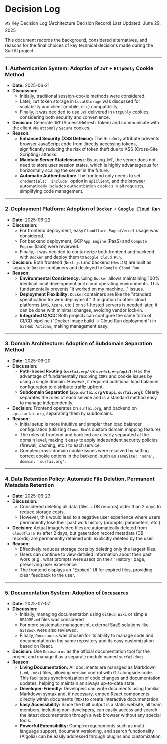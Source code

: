 # Decision Log

✍️ Key Decision Log (Architecture Decision Record)
Last Updated: June 29, 2025

This document records the background, considered alternatives, and reasons for the final choices of key technical decisions made during the SurfAI project.

---

### 1. Authentication System: Adoption of `JWT` + `HttpOnly` Cookie Method

-   **Date:** 2025-06-21
-   **Discussion:**
    -   Initially, traditional session-cookie methods were considered.
    -   Later, `JWT` token storage in `LocalStorage` was discussed for scalability and client (mobile, etc.) compatibility.
    -   Finally, it was decided to use `JWT` delivered in `HttpOnly` cookies, considering both security and convenience.
-   **Decision:** Generate `JWT` (Access/Refresh Token) and communicate with the client via `HttpOnly` `Secure` cookies.
-   **Reason:**
    -   **Enhanced Security (XSS Defense):** The `HttpOnly` attribute prevents browser JavaScript code from directly accessing tokens, significantly reducing the risk of token theft due to XSS (Cross-Site Scripting) attacks.
    -   **Maintain Server Statelessness:** By using `JWT`, the server does not need to store user session states, which is highly advantageous for horizontally scaling the server in the future.
    -   **Automatic Authentication:** The frontend only needs to set `credentials: 'include'` option in `apiClient`, and the browser automatically includes authentication cookies in all requests, simplifying code management.

---

### 2. Deployment Platform: Adoption of `Docker` + `Google Cloud Run`

-   **Date:** 2025-06-22
-   **Discussion:**
    -   For frontend deployment, easy `Cloudflare Pages`/`Vercel` usage was considered.
    -   For backend deployment, GCP `App Engine` (PaaS) and `Compute Engine` (IaaS) were reviewed.
    -   Finally, it was decided to containerize both frontend and backend with `Docker` and deploy them to `Google Cloud Run`.
-   **Decision:** Both frontend (`Next.js`) and backend (`NestJS`) are built as separate `Docker` containers and deployed to `Google Cloud Run`.
-   **Reason:**
    -   **Environmental Consistency:** Using `Docker` allows maintaining 100% identical local development and cloud operating environments. This fundamentally prevents "it worked on my machine..." issues.
    -   **Deployment Flexibility:** `Docker` containers are like the "standard specification for web deployment." If migration to other cloud platforms (`AWS`, `Azure`, etc.) or self-hosted servers is needed later, it can be done with minimal changes, avoiding vendor lock-in.
    -   **Integrated CI/CD:** Both projects can configure the same form of CI/CD pipeline ("Docker image build -> Cloud Run deployment") in `GitHub Actions`, making management easy.

---

### 3. Domain Architecture: Adoption of Subdomain Separation Method

-   **Date:** 2025-06-20
-   **Discussion:**
    -   **Path-based Routing (`surfai.org/` vs `surfai.org/api/`):** Had the advantage of fundamentally resolving `CORS` and cookie issues by using a single domain. However, it required additional load balancer configuration to distribute traffic upfront.
    -   **Subdomain Separation (`app.surfai.org` vs `api.surfai.org`):** Clearly separates the roles of each service and is a standard method easy to manage independently.
-   **Decision:** Frontend operates on `surfai.org`, and backend on `api.surfai.org`, separating them by subdomains.
-   **Reason:**
    -   Initial setup is more intuitive and simpler than load balancer configuration (utilizing `Cloud Run`'s custom domain mapping feature).
    -   The roles of frontend and backend are clearly separated at the domain level, making it easy to apply independent security policies (firewall, caching, etc.) to each service.
    -   Complex cross-domain cookie issues were resolved by setting correct cookie options in the backend, such as `sameSite: 'none'`, `domain: 'surfai.org'`.

---

### 4. Data Retention Policy: Automatic File Deletion, Permanent Metadata Retention

-   **Date:** 2025-06-23
-   **Discussion:**
    -   Considered deleting all data (files + DB records) older than 2 days to reduce storage costs.
    -   However, this would lead to a negative user experience where users permanently lose their past work history (prompts, parameters, etc.).
-   **Decision:** Actual image/video files are automatically deleted from `Cloudflare R2` after 2 days, but generation record metadata (DB records) are permanently retained until explicitly deleted by the user.
-   **Reason:**
    -   Effectively reduces storage costs by deleting only the largest files.
    -   Users can continue to view detailed information about their past work (e.g., what prompts were used) on their "History" page, preserving user experience.
    -   The frontend displays an "Expired" UI for expired files, providing clear feedback to the user.

---

### 5. Documentation System: Adoption of `Docusaurus`

-   **Date:** 2025-07-07
-   **Discussion:**
    -   Initially, managing documentation using `GitHub Wiki` or simple `README.md` files was considered.
    -   For more systematic management, external SaaS solutions like `GitBook` were also reviewed.
    -   Finally, `Docusaurus` was chosen for its ability to manage code and documentation in the same repository and its easy customization based on React.
-   **Decision:** Use `Docusaurus` as the official documentation tool for the project and manage it as a separate module named `surfai-docs`.
-   **Reason:**
    -   **Living Documentation:** All documents are managed as Markdown (`.md`, `.mdx`) files, allowing version control with Git alongside code. This facilitates synchronization of code changes and documentation updates, helping to maintain an always up-to-date state.
    -   **Developer-Friendly:** Developers can write documents using familiar Markdown syntax and, if necessary, embed React components directly within documents (`MDX`) to create interactive documentation.
    -   **Easy Accessibility:** Since the built output is a static website, all team members, including non-developers, can easily access and search the latest documentation through a web browser without any special tools.
    -   **Powerful Extensibility:** Complex requirements such as multi-language support, document versioning, and search functionality (Algolia) can be easily addressed through plugins and customization.